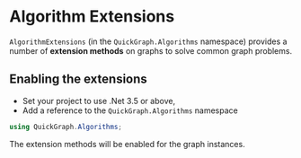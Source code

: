 # Algorithm Extensions

```AlgorithmExtensions``` (in the ```QuickGraph.Algorithms``` namespace) provides a number of **extension methods** on graphs to solve common graph problems.

## Enabling the extensions

* Set your project to use .Net 3.5 or above,
* Add a reference to the ```QuickGraph.Algorithms``` namespace

```csharp
using QuickGraph.Algorithms;
```

The extension methods will be enabled for the graph instances.